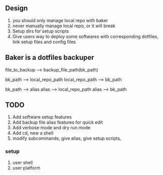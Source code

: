 ## Design

1. you should only manage local repo with baker
2. never manually manage local repo, or it will break
3. Setup dirs for setup scripts
4. Give users way to deploy some softwares with corresponding dotfiles, link setup files and config files

## Baker is a dotfiles backuper

file_to_backup --> backup_file_path(bk_path)

bk_path --> local_repo_path
local_repo_path --> bk_path

bk_path --> alias
alias --> local_repo_path
alias --> bk_path

## TODO

1. Add software setup features
2. Add backup file alias features for quick edit
3. Add verbose mode and dry run mode
4. Add cd, new a shell
5. modify subcommands, give alias, give setup scripts, 

### setup

1. user shell
2. user platform
